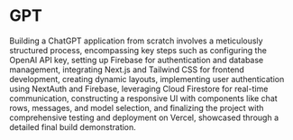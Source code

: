 # GPT
Building a ChatGPT application from scratch involves a meticulously structured process, encompassing key steps such as configuring the OpenAI API key, setting up Firebase for authentication and database management, integrating Next.js and Tailwind CSS for frontend development, creating dynamic layouts, implementing user authentication using NextAuth and Firebase, leveraging Cloud Firestore for real-time communication, constructing a responsive UI with components like chat rows, messages, and model selection, and finalizing the project with comprehensive testing and deployment on Vercel, showcased through a detailed final build demonstration.
